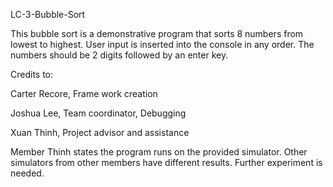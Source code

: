 LC-3-Bubble-Sort

This bubble sort is a demonstrative program that sorts 8 numbers from lowest to highest. User input is inserted into the console in any order. The numbers should be 2 digits followed by an enter key.

Credits to:

Carter Recore, Frame work creation

Joshua Lee, Team coordinator, Debugging

Xuan Thinh, Project advisor and assistance

Member Thinh states the program runs on the provided simulator. Other simulators from other members have different results. Further experiment is needed.
